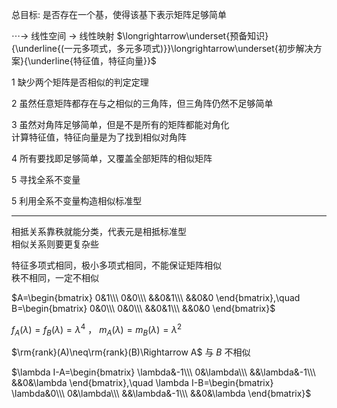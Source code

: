 总目标: 是否存在一个基，使得该基下表示矩阵足够简单  
  
 $\cdots\longrightarrow$ 线性空间 $\longrightarrow$ 线性映射 $\longrightarrow\underset{预备知识}{\underline{(一元多项式，多元多项式)}}\longrightarrow\underset{初步解决方案}{\underline{特征值，特征向量}}$   
  
1 缺少两个矩阵是否相似的判定定理  
  
2 虽然任意矩阵都存在与之相似的三角阵，但三角阵仍然不足够简单  
  
3 虽然对角阵足够简单，但是不是所有的矩阵都能对角化  
  计算特征值，特征向量是为了找到相似对角阵  
  
4 所有要找即足够简单，又覆盖全部矩阵的相似矩阵  
  
5 寻找全系不变量  
  
5 利用全系不变量构造相似标准型  
  
---  
  
相抵关系靠秩就能分类，代表元是相抵标准型  
相似关系则要更复杂些  
  
特征多项式相同，极小多项式相同，不能保证矩阵相似  
秩不相同，一定不相似  
  
 $A=\begin{bmatrix}  
0&1\\\   
0&0\\\   
&&0&1\\\   
&&0&0  
\end{bmatrix},\quad  
B=\begin{bmatrix}  
0&0\\\  
0&0\\\  
&&0&1\\\  
&&0&0  
\end{bmatrix}$   
  
 $f_A(\lambda)=f_B(\lambda)=\lambda^4$ ， $m_A(\lambda)=m_B(\lambda)=\lambda^2$   
  
 $\rm{rank}(A)\neq\rm{rank}(B)\Rightarrow A$ 与 $B$ 不相似  
  
 $\lambda I-A=\begin{bmatrix}  
\lambda&-1\\\  
0&\lambda\\\  
&&\lambda&-1\\\  
&&0&\lambda  
\end{bmatrix},\quad  
\lambda I-B=\begin{bmatrix}  
\lambda&0\\\  
0&\lambda\\\  
&&\lambda&-1\\\  
&&0&\lambda  
\end{bmatrix}$   
